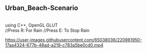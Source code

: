 <h2>Urban_Beach-Scenario</h2> <br/>
using C++, OpenGL GLUT <br/>
//Press R: For Rain //Press E: To Stop Rain

https://user-images.githubusercontent.com/65038036/220981950-17aa4324-677b-48ad-a219-c783a5be0cd0.mp4

